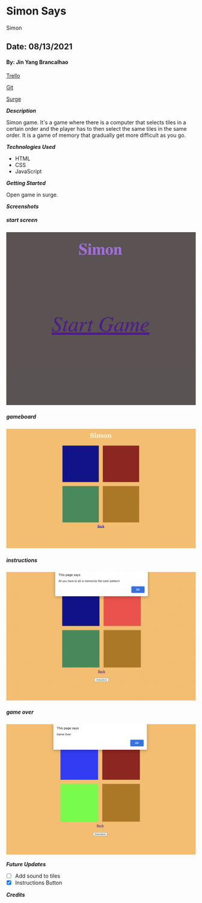# Simon Says

Simon

## Date: 08/13/2021

#### By: Jin Yang Brancalhao

[Trello](https://trello.com/b/kX1IPVxj/design-project-template)

[Git](https://github.com/jinyangb)

[Surge](https://playsimon.surge.sh/index.html)

**_Description_**

Simon game. It's a game where there is a computer that selects tiles in a certain order and the player has to then select the same tiles in the same order. It is a game of memory that gradually get more difficult as you go.

**_Technologies Used_**

- HTML
- CSS
- JavaScript

**_Getting Started_**

Open game in surge.

**_Screenshots_**

##### start screen

![Start Screen](startscreen.png)

##### gameboard

![Gameboard](gameboard.png)

##### instructions

![Instructions](instructions.png)

##### game over

![Game over](gameover.png)

**_Future Updates_**

- [ ] Add sound to tiles
- [x] Instructions Button

**_Credits_**
